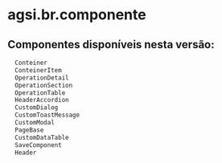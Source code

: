 # agsi.br.componente

## Componentes disponíveis nesta versão:


```python
  Conteiner
  ConteinerItem
  OperationDetail
  OperationSection
  OperationTable   
  HeaderAccordion
  CustomDialog
  CustomToastMessage
  CustomModal
  PageBase
  CustomDataTable
  SaveComponent
  Header
  ```
 
